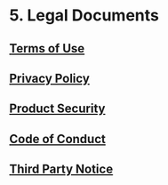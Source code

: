 # 5. Legal Documents

## [Terms of Use](https://github.com/deepq-group/ai-platform-docs/tree/d0e7b89c16a44398d918b64bb257a8c42f4d151b/storage/aim-assets/legal/AI_Platform_Terms_of_Use_EN_20210407.pdf)

## [Privacy Policy](https://github.com/deepq-group/ai-platform-docs/tree/d0e7b89c16a44398d918b64bb257a8c42f4d151b/storage/aim-assets/legal/AI_Platform_Privacy_Policy_EN_20200101.pdf)

## [Product Security](https://github.com/deepq-group/ai-platform-docs/tree/d0e7b89c16a44398d918b64bb257a8c42f4d151b/storage/aim-assets/legal/AI_Platform_Product_Security_EN_20161209.pdf)

## [Code of Conduct](https://github.com/deepq-group/ai-platform-docs/tree/d0e7b89c16a44398d918b64bb257a8c42f4d151b/storage/aim-assets/legal/AI_Platform_Code_of_Conduct_EN_20110720.pdf)

## [Third Party Notice](https://github.com/deepq-group/ai-platform-docs/tree/d0e7b89c16a44398d918b64bb257a8c42f4d151b/storage/aim-assets/legal/AI%20Platform_第三方授權提示.txt)
